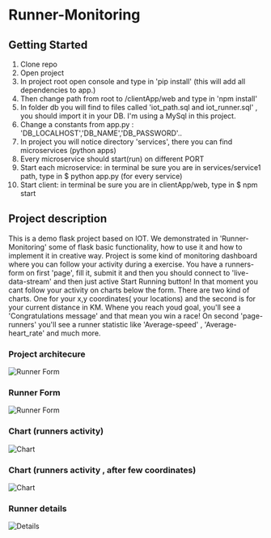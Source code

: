 # Runner-Monitoring

## Getting Started

1. Clone repo
2. Open project 
3. In project root open console and type in 'pip install' (this will add all dependencies to app.)
4. Then change path from root to /clientApp/web and type in 'npm install'
5. In folder db you will find to files called 'iot_path.sql and iot_runner.sql' , you should import it in your DB. I'm using a
MySql in this project.
6. Change a constants from app.py : 'DB_LOCALHOST','DB_NAME','DB_PASSWORD'.. 
7. In project you will notice directory 'services', there you can find microservices (python apps)
8. Every microservice should start(run) on different PORT
9. Start each microservice: in terminal be sure you are in services/service1 path, type in $ python app.py (for every service)
8. Start client: in terminal be sure you are in clientApp/web, type in $ npm start

## Project description

This is a demo flask project based on IOT. We demonstrated in 'Runner-Monitoring' some of flask basic functionality, how to use it 
and how to implement it in creative way. Project is some kind of monitoring dashboard where you can follow your activity during a exercise.
You have a runners-form on first 'page', fill it, submit it and then you should connect to 'live-data-stream' and then just active
Start Running button! In that moment you cant follow your activity on charts below the form. There are two kind of charts. One for your
x,y coordinates( your locations) and the second is for your current distance in KM.  Whene you reach youd goal, you'll see a 'Congratulations message'
and that mean you win a race! On second 'page-runners' you'll see a runner statistic like 'Average-speed' , 'Average-heart_rate' and much more.

### Project architecure
![Runner Form](https://i.postimg.cc/SxB7X6Qj/Untitled-Diagram.png)

### Runner Form
![Runner Form](https://i.postimg.cc/J4sSDktc/dashboard.png)

### Chart (runners activity)
![Chart](https://i.postimg.cc/sD1CYLHW/charts.png)

### Chart (runners activity , after few coordinates)
![Chart](https://i.postimg.cc/NGDQ7mg3/chart2.png)

### Runner details
![Details](https://i.postimg.cc/Kcqd8Nc8/path.png)

